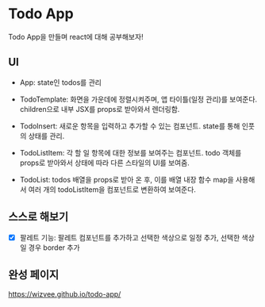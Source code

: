 # Todo App

Todo App을 만들며 react에 대해 공부해보자!

## UI

- App: state인 todos를 관리

- TodoTemplate: 화면을 가운데에 정렬시켜주며, 앱 타이틀(일정 관리)를 보여준다. children으로 내부 JSX를 props로 받아와서 렌더링함.
- TodoInsert: 새로운 항목을 입력하고 추가할 수 있는 컴포넌트. state를 통해 인풋의 상태를 관리.
- TodoListItem: 각 할 일 항목에 대한 정보를 보여주는 컴포넌트. todo 객체를 props로 받아와서 상태에 따라 다른 스타일의 UI를 보여줌.
- TodoList: todos 배열을 props로 받아 온 후, 이를 배열 내장 함수 map을 사용해서 여러 개의 todoListItem을 컴포넌트로 변환하여 보여준다.

## 스스로 해보기

- [x] 팔레트 기능: 팔레트 컴포넌트를 추가하고 선택한 색상으로 일정 추가, 선택한 색상일 경우 border 추가

## 완성 페이지

<https://wizvee.github.io/todo-app/>
